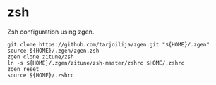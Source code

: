 zsh
===

Zsh configuration using zgen.

```
git clone https://github.com/tarjoilija/zgen.git "${HOME}/.zgen"
source ${HOME}/.zgen/zgen.zsh
zgen clone zitune/zsh
ln -s ${HOME}/.zgen/zitune/zsh-master/zshrc $HOME/.zshrc
zgen reset
source ${HOME}/.zshrc
```

